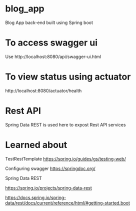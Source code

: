 # blog_app
Blog App back-end built using Spring boot

# To access swagger ui
Use http://localhost:8080/api/swagger-ui.html

# To view status using actuator
http://localhost:8080/actuator/health

# Rest API
Spring Data REST is used here to expost Rest API services


# Learned about 

TestRestTemplate 
https://spring.io/guides/gs/testing-web/

Configuring swagger
https://springdoc.org/

Spring Data REST

https://spring.io/projects/spring-data-rest

https://docs.spring.io/spring-data/rest/docs/current/reference/html/#getting-started.boot